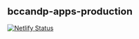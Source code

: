 <strong style="font-size: 22px;">bccandp-apps-production</strong><br>
<br>
[![Netlify Status](https://api.netlify.com/api/v1/badges/dfb91be7-6207-4001-883b-db00ee63d202/deploy-status)](https://app.netlify.com/sites/bccandp-apps/deploys)
